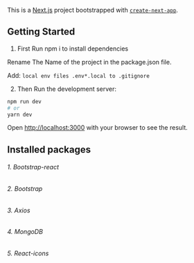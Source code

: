 This is a [Next.js](https://nextjs.org/) project bootstrapped with [`create-next-app`](https://github.com/vercel/next.js/tree/canary/packages/create-next-app).

## Getting Started

1. First Run
npm i
to install dependencies

Rename The Name of the project in the package.json file.

Add:
` local env files
.env*.local to .gitignore `

2. Then Run the development server:

```bash
npm run dev
# or
yarn dev
```

Open [http://localhost:3000](http://localhost:3000) with your browser to see the result.

## Installed packages
###### 1. Bootstrap-react
###### 2. Bootstrap
###### 3. Axios
###### 4. MongoDB
###### 5. React-icons
